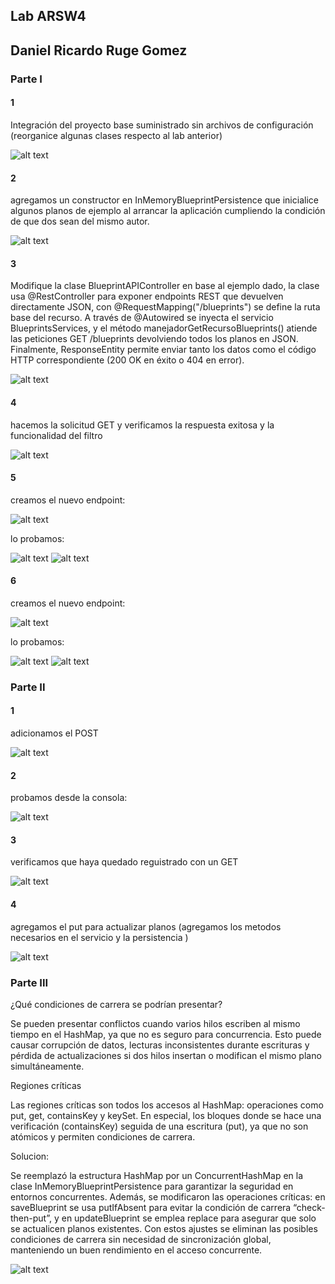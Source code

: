## Lab ARSW4

## Daniel Ricardo Ruge Gomez

### Parte I

#### 1

Integración del proyecto base suministrado sin archivos de configuración (reorganice algunas clases respecto al lab anterior)

![alt text](./img/media/image.png) 

#### 2

agregamos un constructor en InMemoryBlueprintPersistence que inicialice algunos planos de ejemplo al arrancar la aplicación cumpliendo la condición de que dos sean del mismo autor.

![alt text](./img/media/image1.png)

#### 3

Modifique la clase BlueprintAPIController en base al ejemplo dado, la clase usa @RestController para exponer endpoints REST que devuelven directamente JSON, con @RequestMapping("/blueprints") se define la ruta base del recurso. A través de @Autowired se inyecta el servicio BlueprintsServices, y el método manejadorGetRecursoBlueprints() atiende las peticiones GET /blueprints devolviendo todos los planos en JSON. Finalmente, ResponseEntity permite enviar tanto los datos como el código HTTP correspondiente (200 OK en éxito o 404 en error).

![alt text](./img/media/image3.png)


#### 4

hacemos la solicitud GET y verificamos la respuesta exitosa y la funcionalidad del filtro

![alt text](./img/media/image4.png)


#### 5 

creamos el nuevo endpoint:

![alt text](./img/media/image5.png)

lo probamos:

![alt text](./img/media/image6.png)
![alt text](./img/media/image7.png)

#### 6 

creamos el nuevo endpoint:

![alt text](./img/media/image8.png)

lo probamos:

![alt text](./img/media/image9.png)
![alt text](./img/media/image10.png)

### Parte II

#### 1

adicionamos el POST

![alt text](./img/media/image11.png)

#### 2

probamos desde la consola:

![alt text](./img/media/image12.png)

#### 3

verificamos que haya quedado reguistrado con un GET

![alt text](./img/media/image13.png)

#### 4 

agregamos el put para actualizar planos (agregamos los metodos necesarios en el servicio y la persistencia )

![alt text](./img/media/image14.png)

 
 ### Parte III

¿Qué condiciones de carrera se podrían presentar?

 Se pueden presentar conflictos cuando varios hilos escriben al mismo tiempo en el HashMap, ya que no es seguro para concurrencia. Esto puede causar corrupción de datos, lecturas inconsistentes durante escrituras y pérdida de actualizaciones si dos hilos insertan o modifican el mismo plano simultáneamente.


Regiones críticas

 Las regiones críticas son todos los accesos al HashMap: operaciones como put, get, containsKey y keySet. En especial, los bloques donde se hace una verificación (containsKey) seguida de una escritura (put), ya que no son atómicos y permiten condiciones de carrera.

Solucion:

Se reemplazó la estructura HashMap por un ConcurrentHashMap en la clase InMemoryBlueprintPersistence para garantizar la seguridad en entornos concurrentes. Además, se modificaron las operaciones críticas: en saveBlueprint se usa putIfAbsent para evitar la condición de carrera “check-then-put”, y en updateBlueprint se emplea replace para asegurar que solo se actualicen planos existentes. Con estos ajustes se eliminan las posibles condiciones de carrera sin necesidad de sincronización global, manteniendo un buen rendimiento en el acceso concurrente.

![alt text](./img/media/image15.png)

